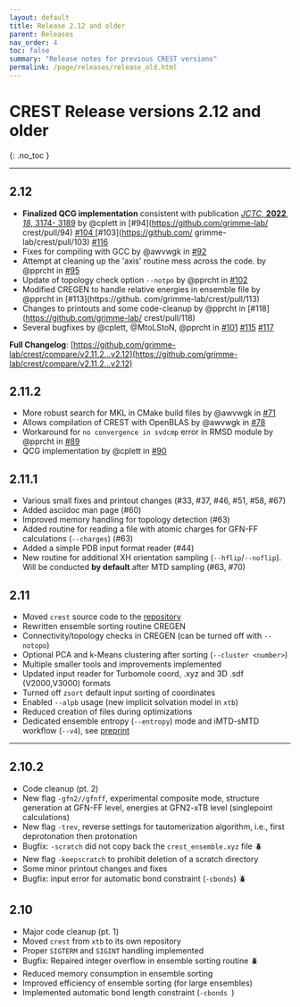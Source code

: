 ```yaml
---
layout: default
title: Release 2.12 and older
parent: Releases
nav_order: 4
toc: false
summary: "Release notes for previous CREST versions"
permalink: /page/releases/release_old.html
---
```


# CREST Release versions 2.12 and older
{: .no_toc }

---

## 2.12

* **Finalized QCG implementation** consistent with publication [*JCTC*, **2022**, *18*, 3174-        3189](https://doi.org/10.1021/acs.jctc.2c00239) by @cplett in [#94](https://github.com/grimme-lab/   crest/pull/94) [#104 ](https://github.com/grimme-lab/crest/pull/104) [#103](https://github.com/      grimme-lab/crest/pull/103) [#116](https://github.com/grimme-lab/crest/pull/116)
* Fixes for compiling with GCC by @awvwgk in [#92](https://github.com/grimme-lab/crest/pull/92)
* Attempt at cleaning up the 'axis' routine mess across the code. by @pprcht in [#95](https://github.com/grimme-lab/crest/pull/95)
* Update of topology check option `--notpo` by @pprcht in [#102](https://github.com/grimme-lab/crest/pull/102)
* Modified CREGEN to handle relative energies in ensemble file by @pprcht in [#113](https://github.  com/grimme-lab/crest/pull/113)
* Changes to printouts and some code-cleanup by @pprcht in [#118](https://github.com/grimme-lab/     crest/pull/118)
* Several bugfixes by @cplett, @MtoLStoN, @pprcht in [#101](https://github.com/grimme-lab/crest/pull/101) [#115](https://github.com/grimme-lab/crest/pull/115) [#117](https://github.com/grimme-lab/crest/pull/117)

**Full Changelog**: [https://github.com/grimme-lab/crest/compare/v2.11.2...v2.12](https://github.com/grimme-lab/crest/compare/v2.11.2...v2.12)


## 2.11.2

* More robust search for MKL in CMake build files by @awvwgk in [#71](https://github.com/grimme-lab/crest/pull/71)
* Allows compilation of CREST with OpenBLAS by @awvwgk in [#78](https://github.com/grimme-lab/crest/pull/78)
* Workaround for `no convergence in svdcmp` error in RMSD module by @pprcht in [#89](https://github.com/grimme-lab/crest/pull/89)
* QCG implementation by @cplett in [#90](https://github.com/grimme-lab/crest/pull/90)


## 2.11.1

- Various small fixes and printout changes (#33, #37, #46, #51, #58, #67) 
- Added asciidoc man page (#60)  
- Improved memory handling for topology detection (#63)
- Added routine for reading a file with atomic charges for GFN-FF calculations (`--charges`) (#63)
- Added a simple PDB input format reader (#44) 
- New routine for additional XH orientation sampling (`--hflip`/`--noflip`). Will be conducted **by default** after MTD sampling (#63, #70)


## 2.11

- Moved `crest` source code to the [repository](https://github.com/grimme-lab/crest)
- Rewritten ensemble sorting routine CREGEN
- Connectivity/topology checks in CREGEN (can be turned off with `--notopo`)
- Optional PCA and k-Means clustering after sorting (`--cluster <number>`)
- Multiple smaller tools and improvements implemented
- Updated input reader for Turbomole coord, .xyz and 3D .sdf (V2000,V3000) formats
- Turned off `zsort` default input sorting of coordinates
- Enabled `--alpb` usage (new implicit solvation model in `xtb`)
- Reduced creation of files during optimizations
- Dedicated ensemble entropy (`--entropy`) mode and iMTD-sMTD workflow (`--v4`), see  [preprint](https://doi.org/10.26434/chemrxiv.13626083.v1)


---

## 2.10.2


- Code cleanup (pt. 2)
- New flag `-gfn2//gfnff`, experimental composite mode, structure generation at GFN-FF level, energies at GFN2-xTB level (singlepoint calculations)
- New flag `-trev`, reverse settings for tautomerization algorithm, i.e., first deprotonation then protonation
- Bugfix: `-scratch` did not copy back the `crest_ensemble.xyz` file :beetle:
- New flag `-keepscratch` to prohibit deletion of a scratch directory
- Some minor printout changes and fixes
- Bugfix: input error for automatic bond constraint (`-cbonds`) :beetle:



## 2.10

- Major code cleanup (pt. 1)
- Moved `crest` from `xtb` to its own repository
- Proper `SIGTERM` and `SIGINT` handling implemented
- Bugfix: Repaired integer overflow in ensemble sorting routine :beetle:
- Reduced memory consumption in ensemble sorting
- Improved efficiency of ensemble sorting (for large ensembles)
- Implemented automatic bond length constraint (`-cbonds `)

